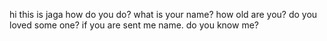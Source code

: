  hi this is jaga
 how do you do?
 what is your name?
 how old are you?
 do you loved some one?
 if you are sent me name.
 do you know me?
